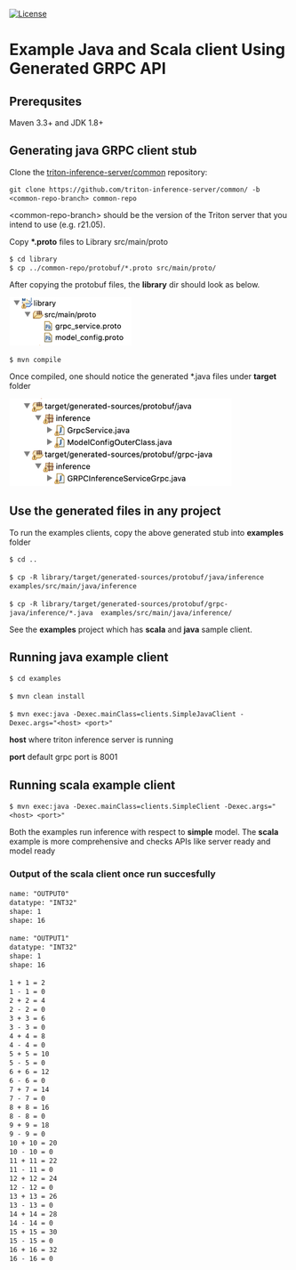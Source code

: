 <!--
# Copyright (c) 2021, NVIDIA CORPORATION & AFFILIATES. All rights reserved.
#
# Redistribution and use in source and binary forms, with or without
# modification, are permitted provided that the following conditions
# are met:
#  * Redistributions of source code must retain the above copyright
#    notice, this list of conditions and the following disclaimer.
#  * Redistributions in binary form must reproduce the above copyright
#    notice, this list of conditions and the following disclaimer in the
#    documentation and/or other materials provided with the distribution.
#  * Neither the name of NVIDIA CORPORATION nor the names of its
#    contributors may be used to endorse or promote products derived
#    from this software without specific prior written permission.
#
# THIS SOFTWARE IS PROVIDED BY THE COPYRIGHT HOLDERS ``AS IS'' AND ANY
# EXPRESS OR IMPLIED WARRANTIES, INCLUDING, BUT NOT LIMITED TO, THE
# IMPLIED WARRANTIES OF MERCHANTABILITY AND FITNESS FOR A PARTICULAR
# PURPOSE ARE DISCLAIMED.  IN NO EVENT SHALL THE COPYRIGHT OWNER OR
# CONTRIBUTORS BE LIABLE FOR ANY DIRECT, INDIRECT, INCIDENTAL, SPECIAL,
# EXEMPLARY, OR CONSEQUENTIAL DAMAGES (INCLUDING, BUT NOT LIMITED TO,
# PROCUREMENT OF SUBSTITUTE GOODS OR SERVICES; LOSS OF USE, DATA, OR
# PROFITS; OR BUSINESS INTERRUPTION) HOWEVER CAUSED AND ON ANY THEORY
# OF LIABILITY, WHETHER IN CONTRACT, STRICT LIABILITY, OR TORT
# (INCLUDING NEGLIGENCE OR OTHERWISE) ARISING IN ANY WAY OUT OF THE USE
# OF THIS SOFTWARE, EVEN IF ADVISED OF THE POSSIBILITY OF SUCH DAMAGE.
-->

[![License](https://img.shields.io/badge/License-BSD3-lightgrey.svg)](https://opensource.org/licenses/BSD-3-Clause)

# Example Java and Scala client Using Generated GRPC API


## Prerequsites
Maven 3.3+ and JDK 1.8+

## Generating java GRPC client stub

Clone the [triton-inference-server/common](https://github.com/triton-inference-server/common/)
repository:

```
git clone https://github.com/triton-inference-server/common/ -b <common-repo-branch> common-repo
```

\<common-repo-branch\> should be the version of the Triton server that you
intend to use (e.g. r21.05).

Copy __*.proto__ files to Library src/main/proto

```
$ cd library
$ cp ../common-repo/protobuf/*.proto src/main/proto/
```

After copying the protobuf files, the __library__ dir should look as below.


<img src="images/proto-files.png" width="220" />

```
$ mvn compile
```
Once compiled, one should notice the generated *.java files under __target__ folder

<img src="images/grpc-stubs.png" width="400" />

## Use the generated files in any project

To run the examples clients, copy the above generated stub into __examples__ folder

```
$ cd ..

$ cp -R library/target/generated-sources/protobuf/java/inference  examples/src/main/java/inference

$ cp -R library/target/generated-sources/protobuf/grpc-java/inference/*.java  examples/src/main/java/inference/

```
See the __examples__ project which has __scala__ and __java__ sample client. 

## Running java example client 

```
$ cd examples

$ mvn clean install 

$ mvn exec:java -Dexec.mainClass=clients.SimpleJavaClient -Dexec.args="<host> <port>"
```

__host__  where triton inference server is running

__port__ default grpc port is 8001

## Running scala example client 

```
$ mvn exec:java -Dexec.mainClass=clients.SimpleClient -Dexec.args="<host> <port>"
```

Both the examples run inference with respect to __simple__ model. The __scala__ example is more comprehensive and checks APIs like server ready and model ready

### Output of the scala client once run succesfully

```
name: "OUTPUT0"
datatype: "INT32"
shape: 1
shape: 16

name: "OUTPUT1"
datatype: "INT32"
shape: 1
shape: 16

1 + 1 = 2
1 - 1 = 0
2 + 2 = 4
2 - 2 = 0
3 + 3 = 6
3 - 3 = 0
4 + 4 = 8
4 - 4 = 0
5 + 5 = 10
5 - 5 = 0
6 + 6 = 12
6 - 6 = 0
7 + 7 = 14
7 - 7 = 0
8 + 8 = 16
8 - 8 = 0
9 + 9 = 18
9 - 9 = 0
10 + 10 = 20
10 - 10 = 0
11 + 11 = 22
11 - 11 = 0
12 + 12 = 24
12 - 12 = 0
13 + 13 = 26
13 - 13 = 0
14 + 14 = 28
14 - 14 = 0
15 + 15 = 30
15 - 15 = 0
16 + 16 = 32
16 - 16 = 0
```
